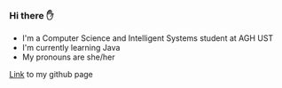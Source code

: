 ### Hi there :raised_hand:
- I'm a Computer Science and Intelligent Systems student at AGH UST
- I'm currently learning Java
- My pronouns are she/her

[Link](https://p4trvcja.github.io/) to my github page

